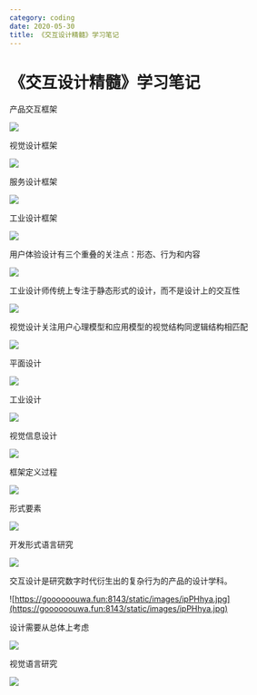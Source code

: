 ```yaml
---
category: coding
date: 2020-05-30
title: 《交互设计精髓》学习笔记
---
```

# 《交互设计精髓》学习笔记

产品交互框架

![](https://goooooouwa.fun:8143/static/images/7zb9Ez7.jpg)

视觉设计框架

![](https://goooooouwa.fun:8143/static/images/ti2GIi9.jpg)

服务设计框架

![](https://goooooouwa.fun:8143/static/images/P3YKe2s.jpg)

工业设计框架

![](https://goooooouwa.fun:8143/static/images/ED7vMDt.jpg)


用户体验设计有三个重叠的关注点：形态、行为和内容

![](https://goooooouwa.fun:8143/static/images/JwEjaX7.jpg)

工业设计师传统上专注于静态形式的设计，而不是设计上的交互性

![](https://goooooouwa.fun:8143/static/images/CItyZ2A.jpg)

视觉设计关注用户心理模型和应用模型的视觉结构同逻辑结构相匹配

![](https://goooooouwa.fun:8143/static/images/mJQb4ut.jpg)

平面设计

![](https://goooooouwa.fun:8143/static/images/BNMFMdb.jpg)

工业设计

![](https://goooooouwa.fun:8143/static/images/nH3zF9r.jpg)

视觉信息设计

![](https://goooooouwa.fun:8143/static/images/Zv4WAJ8.jpg)

框架定义过程

![](https://goooooouwa.fun:8143/static/images/MAVvyk2.jpg)

形式要素

![](https://goooooouwa.fun:8143/static/images/2Gr8IOU.jpg)


开发形式语言研究

![](https://goooooouwa.fun:8143/static/images/L7uPPQl.jpg)




交互设计是研究数字时代衍生出的复杂行为的产品的设计学科。

![https://goooooouwa.fun:8143/static/images/ipPHhya.jpg](https://goooooouwa.fun:8143/static/images/ipPHhya.jpg)

设计需要从总体上考虑

![](https://goooooouwa.fun:8143/static/images/B08bpyW.jpg)

视觉语言研究

![](https://goooooouwa.fun:8143/static/images/3TLf6mY.jpg)

